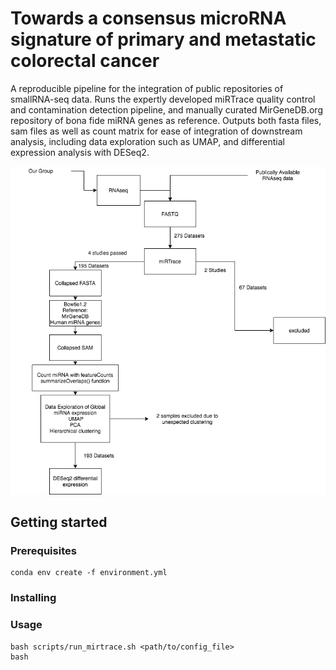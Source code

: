 # Towards a consensus microRNA signature of primary and metastatic colorectal cancer
A reproducible pipeline for the integration of public repositories of smallRNA-seq data. Runs the expertly developed miRTrace quality control and contamination detection pipeline, and manually curated MirGeneDB.org repository of bona fide miRNA genes as reference. Outputs both fasta files, sam files as well as count matrix for ease of integration of downstream analysis, including data exploration such as UMAP, and differential expression analysis with DESeq2.

![Pipeline Flowchart](/images/Pipeline_Flowchart.png)


## Getting started

### Prerequisites

```
conda env create -f environment.yml
```

### Installing

### Usage
```
bash scripts/run_mirtrace.sh <path/to/config_file>
bash 

```
